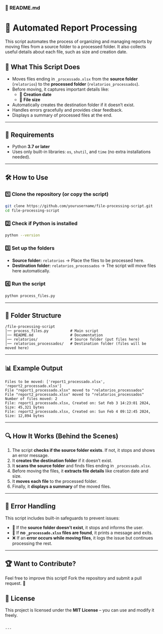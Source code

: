 ### 📜 **README.md**

# 📂 Automated Report Processing

This script automates the process of organizing and managing reports by moving files from a source folder to a processed folder. It also collects useful details about each file, such as size and creation date.

## 🚀 What This Script Does
- Moves files ending in `_processado.xlsx` from the **source folder** (`relatorios`) to the **processed folder** (`relatorios_processados`).
- Before moving, it captures important details like:
  - 📆 **Creation date**
  - 📏 **File size**
- Automatically creates the destination folder if it doesn’t exist.
- Handles errors gracefully and provides clear feedback.
- Displays a summary of processed files at the end.

---

## 📌 Requirements
- Python **3.7 or later**
- Uses only built-in libraries: `os`, `shutil`, and `time` (no extra installations needed).

---

## 🛠️ How to Use

### 1️⃣ Clone the repository (or copy the script)
```sh
git clone https://github.com/yourusername/file-processing-script.git
cd file-processing-script
```

### 2️⃣ Check if Python is installed
```sh
python --version
```

### 3️⃣ Set up the folders
- **Source folder:** `relatorios` → Place the files to be processed here.
- **Destination folder:** `relatorios_processados` → The script will move files here automatically.

### 4️⃣ Run the script
```sh
python process_files.py
```

---

## 📂 Folder Structure

```
/file-processing-script
│── process_files.py          # Main script
│── README.md                 # Documentation
│── relatorios/               # Source folder (put files here)
│── relatorios_processados/   # Destination folder (files will be moved here)
```

---

## 📊 Example Output

```
Files to be moved: ['report1_processado.xlsx', 'report2_processado.xlsx']
File "report1_processado.xlsx" moved to "relatorios_processados"
File "report2_processado.xlsx" moved to "relatorios_processados"
Number of files moved: 2
File: report1_processado.xlsx, Created on: Sat Feb 3 14:23:01 2024, Size: 45,321 bytes
File: report2_processado.xlsx, Created on: Sun Feb 4 09:12:45 2024, Size: 12,894 bytes
```

---

## 🔍 How It Works (Behind the Scenes)
1. The script **checks if the source folder exists**. If not, it stops and shows an error message.
2. It **creates the destination folder** if it doesn’t exist.
3. It **scans the source folder** and finds files ending in `_processado.xlsx`.
4. Before moving the files, it **extracts file details** like creation date and size.
5. It **moves each file** to the processed folder.
6. Finally, it **displays a summary** of the moved files.

---

## 🛑 Error Handling
This script includes built-in safeguards to prevent issues:
- 🚫 If the **source folder doesn’t exist**, it stops and informs the user.
- 🔎 If **no `_processado.xlsx` files are found**, it prints a message and exits.
- ❌ If an **error occurs while moving files**, it logs the issue but continues processing the rest.

---

## 🏆 Want to Contribute?
Feel free to improve this script! Fork the repository and submit a pull request. 🚀


## 📄 License
This project is licensed under the **MIT License** – you can use and modify it freely.
```

---
